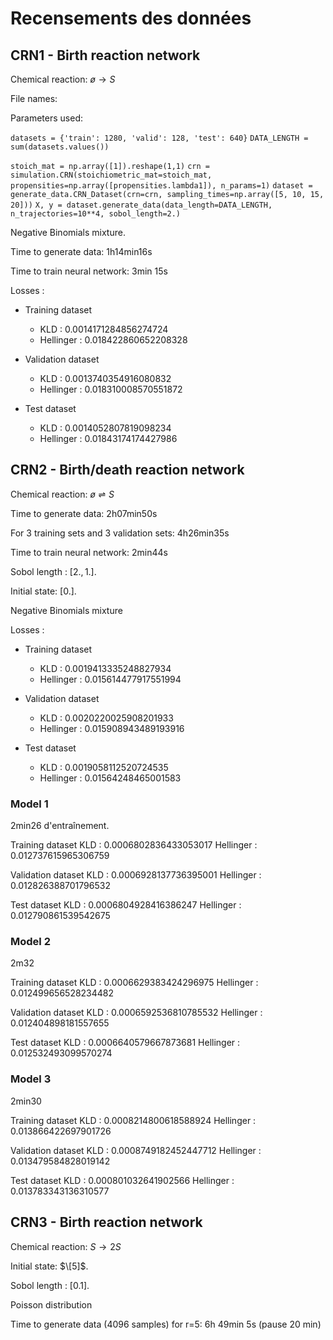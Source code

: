 # Recensements des données

## CRN1 - Birth reaction network

Chemical reaction: $ø \rightarrow S$

File names:

Parameters used: 

`datasets = {'train': 1280, 'valid': 128, 'test': 640}`
`DATA_LENGTH = sum(datasets.values())`

`stoich_mat = np.array([1]).reshape(1,1)`
`crn = simulation.CRN(stoichiometric_mat=stoich_mat, propensities=np.array([propensities.lambda1]), n_params=1)`
`dataset = generate_data.CRN_Dataset(crn=crn, sampling_times=np.array([5, 10, 15, 20]))`
`X, y = dataset.generate_data(data_length=DATA_LENGTH, n_trajectories=10**4, sobol_length=2.)`

Negative Binomials mixture.

Time to generate data: 1h14min16s

Time to train neural network: 3min 15s

Losses :

- Training dataset
    - KLD : 0.0014171284856274724
    - Hellinger : 0.018422860652208328

- Validation dataset
    - KLD : 0.0013740354916080832
    - Hellinger : 0.018310008570551872

- Test dataset
    - KLD : 0.0014052807819098234
    - Hellinger : 0.01843174174427986

## CRN2 - Birth/death reaction network

Chemical reaction: $ø \rightleftharpoons S$

Time to generate data: 2h07min50s

For 3 training sets and 3 validation sets: 4h26min35s

Time to train neural network: 2min44s

Sobol length : $[2., 1.]$.

Initial state: $[0.]$.

Negative Binomials mixture

Losses :

- Training dataset
    - KLD : 0.0019413335248827934
    - Hellinger : 0.015614477917551994

- Validation dataset
    - KLD : 0.0020220025908201933
    - Hellinger : 0.015908943489193916

- Test dataset
    - KLD : 0.0019058112520724535
    - Hellinger : 0.01564248465001583

### Model 1

2min26 d'entraînement.

Training dataset
KLD : 0.0006802836433053017
Hellinger : 0.012737615965306759

Validation dataset
KLD : 0.0006928137736395001
Hellinger : 0.012826388701796532

Test dataset
KLD : 0.0006804928416386247
Hellinger : 0.012790861539542675

### Model 2

2m32

Training dataset
KLD : 0.0006629383424296975
Hellinger : 0.012499656528234482

Validation dataset
KLD : 0.0006592536810785532
Hellinger : 0.012404898181557655

Test dataset
KLD : 0.0006640579667873681
Hellinger : 0.012532493099570274

### Model 3

2min30

Training dataset
KLD : 0.0008214800618588924
Hellinger : 0.013866422697901726

Validation dataset
KLD : 0.0008749182452447712
Hellinger : 0.013479584828019142

Test dataset
KLD : 0.000801032641902566
Hellinger : 0.013783343136310577

## CRN3 - Birth reaction network

Chemical reaction: $S \rightarrow 2S$

Initial state: $\[5]$.

Sobol length : $[0.1]$.

Poisson distribution

Time to generate data (4096 samples) for r=5: 6h 49min 5s (pause 20 min)






